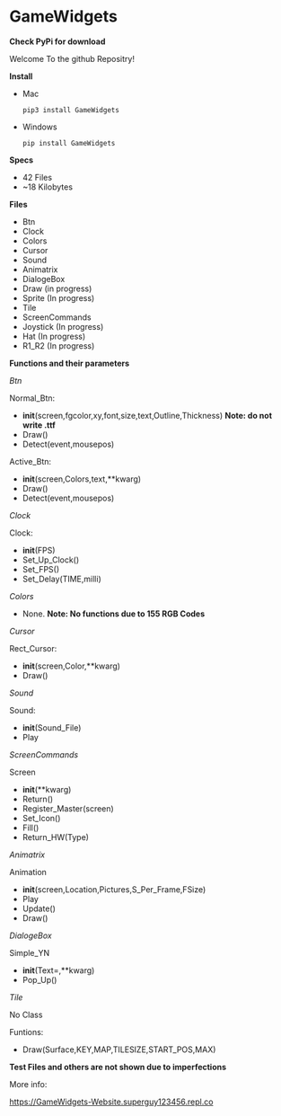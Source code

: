 # GameWidgets

**Check PyPi for download**


Welcome To the github Repositry!

**Install**

* Mac

  ```pip3 install GameWidgets```
  
* Windows

  ```pip install GameWidgets```

**Specs**

* 42 Files
* ~18 Kilobytes

**Files**

* Btn
* Clock
* Colors
* Cursor
* Sound
* Animatrix
* DialogeBox
* Draw (in progress)
* Sprite (In progress)
* Tile 
* ScreenCommands
* Joystick (In progress)
* Hat (In progress)
* R1_R2 (In progress)

**Functions and their parameters**

*Btn*

Normal_Btn:
  - __init__(screen,fgcolor,xy,font,size,text,Outline,Thickness)    **Note: do not write .ttf**
  - Draw()
  - Detect(event,mousepos)

Active_Btn:
  - __init__(screen,Colors,text,**kwarg)
  - Draw()
  - Detect(event,mousepos)

*Clock*

Clock:
  - __init__(FPS)
  - Set_Up_Clock()
  - Set_FPS()
  - Set_Delay(TIME,milli)

*Colors*
  - None.      **Note: No functions due to 155 RGB Codes**

*Cursor*

Rect_Cursor:
  - __init__(screen,Color,**kwarg)
  - Draw()

*Sound*

Sound:
  - __init__(Sound_File)
  - Play

*ScreenCommands*

Screen
  - __init__(**kwarg)
  - Return()
  - Register_Master(screen)
  - Set_Icon()
  - Fill()
  - Return_HW(Type)

*Animatrix*

Animation
  - __init__(screen,Location,Pictures,S_Per_Frame,FSize)
  - Play
  - Update()
  - Draw()

*DialogeBox*

Simple_YN
  - __init__(Text=,**kwarg)
  - Pop_Up()

*Tile*

No Class

Funtions:
  - Draw(Surface,KEY,MAP,TILESIZE,START_POS,MAX)

**Test Files and others are not shown due to imperfections**

More info:

https://GameWidgets-Website.superguy123456.repl.co
